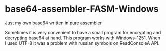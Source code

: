 # base64-assembler-FASM-Windows
Just my own base64 written in pure assembler

Sometimes it is very convenient to have a small program for encrypting and decrypting base64 at hand.
This program works with Windows-1251. When I used UTF-8 it was a problem with russian symbols on ReadConsoleA API.
